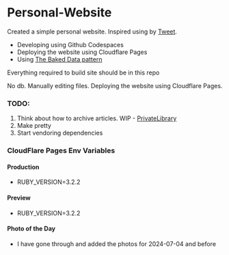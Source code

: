 ﻿# Personal-Website

  

Created a simple personal website.
Inspired using by [Tweet](https://twitter.com/everestpipkin/status/1588636275942502400?s=20&t=ugmG3OLXRUIKGov6VA4zEQ).

- Developing using Github Codespaces
- Deploying the website using Cloudflare Pages
- Using [The Baked Data pattern](https://simonwillison.net/2021/Jul/28/baked-data/)

Everything required to build site should be in this repo

No db. Manually editing files. Deploying the website using Cloudflare Pages.

### TODO:

1. Think about how to archive articles. WIP - [PrivateLibrary](https://github.com/RamVasuthevan/PrivateLibrary)
2. Make pretty
3. Start vendoring dependencies 


### CloudFlare Pages Env Variables 

#### Production
- RUBY_VERSION=3.2.2

#### Preview
- RUBY_VERSION=3.2.2


#### Photo of the Day

- I have gone through and added the photos for 2024-07-04 and before
